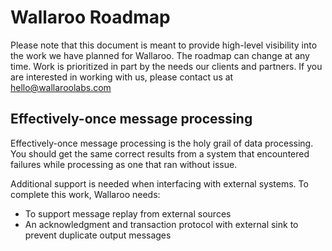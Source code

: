 # Wallaroo Roadmap

Please note that this document is meant to provide high-level visibility into the work we have planned for Wallaroo. The roadmap can change at any time. Work is prioritized in part by the needs our clients and partners. If you are interested in working with us, please contact us at [hello@wallaroolabs.com](mailto:hello@wallaroolabs.com)

## Effectively-once message processing

Effectively-once message processing is the holy grail of data processing. You should get the same correct results from a system that encountered failures while processing as one that ran without issue. 

Additional support is needed when interfacing with external systems. To complete this work, Wallaroo needs:

- To support message replay from external sources
- An acknowledgment and transaction protocol with external sink to prevent duplicate output messages
